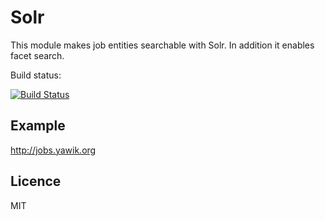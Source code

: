 Solr
====

This module makes job entities searchable with Solr. In addition it enables facet search.

Build status:

[![Build Status](https://api.travis-ci.org/cross-solution/YawikSolr.svg)](https://travis-ci.org/cross-solution/YawikSolr)


Example
-------

http://jobs.yawik.org


Licence
-------

MIT